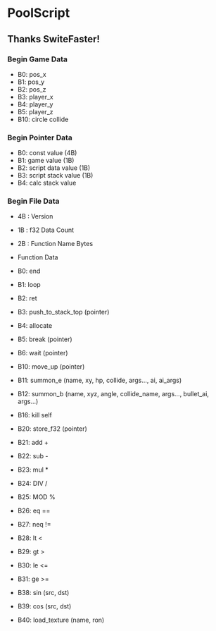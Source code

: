# PoolScript
## Thanks  SwiteFaster!

### Begin Game Data
* B0: pos_x
* B1: pos_y
* B2: pos_z
* B3: player_x
* B4: player_y
* B5: player_z
* B10: circle collide

### Begin Pointer Data
* B0: const value (4B)
* B1: game value (1B)
* B2: script data value (1B)
* B3: script stack value (1B)
* B4: calc stack value

### Begin File Data
* 4B : Version  
* 1B : f32 Data Count  
* 2B : Function Name Bytes
* Function Data
* B0: end
* B1: loop
* B2: ret
* B3: push_to_stack_top (pointer)
* B4: allocate
* B5: break (pointer)
* B6: wait (pointer)
* B10: move_up (pointer)
* B11: summon_e (name, xy, hp, collide, args..., ai, ai_args)
* B12: summon_b (name, xyz, angle, collide_name, args..., bullet_ai, args...)

* B16: kill self

* B20: store_f32 (pointer)
* B21: add +
* B22: sub -
* B23: mul *
* B24: DIV /
* B25: MOD %
* B26: eq ==
* B27: neq !=
* B28: lt <
* B29: gt >
* B30: le <=
* B31: ge >=
* B38: sin (src, dst)
* B39: cos (src, dst)

* B40: load_texture (name, ron)